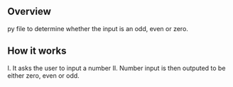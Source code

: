 ## Overview
py file to determine whether the input is an odd, even or zero.

## How it works
I. It asks the user to input a number
II. Number input is then outputed to be either zero, even or odd.
